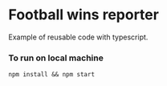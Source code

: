 # Football wins reporter

Example of reusable code with typescript.

### To run on local machine

```
npm install && npm start
```
